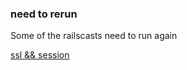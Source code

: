 ### need to rerun


Some of the railscasts need to run again

[ssl && session](http://railscasts.com/episodes/357-adding-ssl)
